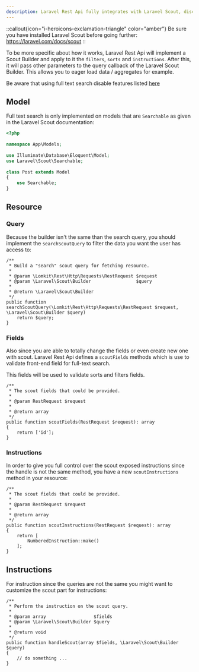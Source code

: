 ```yaml
---
description: Laravel Rest Api fully integrates with Laravel Scout, discover how you can implement this in a few steps.
---
```


::callout{icon="i-heroicons-exclamation-triangle" color="amber"}
Be sure you have installed Laravel Scout before going further: https://laravel.com/docs/scout
::

To be more specific about how it works, Laravel Rest Api will implement a Scout Builder and apply to it the `filters`, `sorts` and `instructions`. After this, it will pass other parameters to the query callback of the Laravel Scout Builder. This allows you to eager load data / aggregates for example.

Be aware that using full text search disable features listed [here](/endpoints/search#text)

## Model

Full text search is only implemented on models that are `Searchable` as given in the Laravel Scout documentation:

```php
<?php
 
namespace App\Models;
 
use Illuminate\Database\Eloquent\Model;
use Laravel\Scout\Searchable;
 
class Post extends Model
{
    use Searchable;
}
```

## Resource

### Query

Because the builder isn't the same than the search query, you should implement the `searchScoutQuery` to filter the data you want the user has access to:

```php[UserResource.php]
/**
 * Build a "search" scout query for fetching resource.
 *
 * @param \Lomkit\Rest\Http\Requests\RestRequest $request
 * @param \Laravel\Scout\Builder                 $query
 *
 * @return \Laravel\Scout\Builder
 */
public function searchScoutQuery(\Lomkit\Rest\Http\Requests\RestRequest $request, \Laravel\Scout\Builder $query)
    return $query;
}
```

### Fields

Also since you are able to totally change the fields or even create new one with scout. Laravel Rest Api defines a `scoutFields` methods which is use to validate front-end field for full-text search.

This fields will be used to validate sorts and filters fields.

```php[UserResource.php]
/**
 * The scout fields that could be provided.
 *
 * @param RestRequest $request
 *
 * @return array
 */
public function scoutFields(RestRequest $request): array
{
    return ['id'];
}
```

### Instructions

In order to give you full control over the scout exposed instructions since the handle is not the same method, you have a new `scoutInstructions` method in your resource:

```php[UserResource.php]
/**
 * The scout fields that could be provided.
 *
 * @param RestRequest $request
 *
 * @return array
 */
public function scoutInstructions(RestRequest $request): array
{
    return [
        NumberedInstruction::make()
    ];
}
```

## Instructions

For instruction since the queries are not the same you might want to customize the scout part for instructions:

```php[MyInstruction.php]
/**
 * Perform the instruction on the scout query.
 *
 * @param array                  $fields
 * @param \Laravel\Scout\Builder $query
 *
 * @return void
 */
public function handleScout(array $fields, \Laravel\Scout\Builder $query)
{
    // do something ...
}
```
